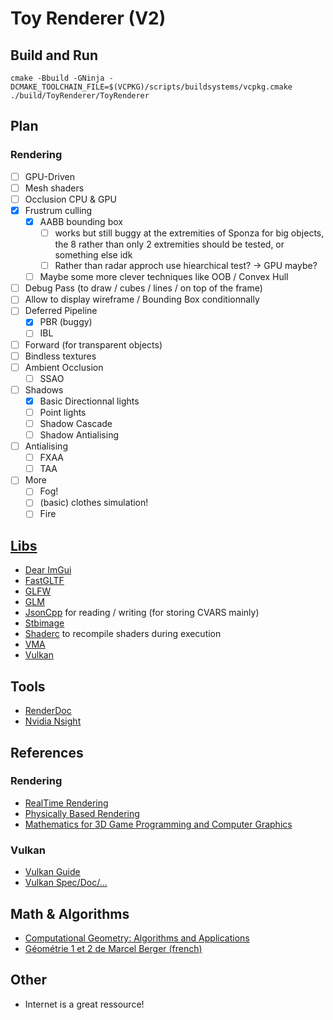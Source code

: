 # Toy Renderer (V2)

## Build and Run

```
cmake -Bbuild -GNinja -DCMAKE_TOOLCHAIN_FILE=$(VCPKG)/scripts/buildsystems/vcpkg.cmake
./build/ToyRenderer/ToyRenderer
```

## Plan 

### Rendering
- [ ] GPU-Driven
- [ ] Mesh shaders
- [ ] Occlusion CPU & GPU
- [X] Frustrum culling
    - [X] AABB bounding box 
        - [ ] works but still buggy at the extremities of Sponza for big objects, the 8 rather than only 2 extremities should be tested, or something else idk
        - [ ] Rather than radar approch use hiearchical test? -> GPU maybe?
    - [ ] Maybe some more clever techniques like OOB / Convex Hull
- [ ] Debug Pass (to draw / cubes / lines / on top of the frame)
- [ ] Allow to display wireframe / Bounding Box conditionnally
- [ ] Deferred Pipeline 
    - [X] PBR (buggy)
    - [ ] IBL
- [ ]  Forward  (for transparent objects)
- [ ] Bindless textures
- [ ] Ambient Occlusion
    - [ ] SSAO
- [ ] Shadows
    - [X] Basic Directionnal lights
    - [ ] Point lights
    - [ ] Shadow Cascade
    - [ ] Shadow Antialising
- [ ] Antialising
    - [ ] FXAA
    - [ ] TAA 
- [ ] More
    - [ ] Fog!
    - [ ] (basic) clothes simulation!
    - [ ] Fire

## [Libs](./vcpkg.json)
- [Dear ImGui](https://github.com/ocornut/imgui)
- [FastGLTF](https://github.com/spnda/fastgltf)
- [GLFW](https://github.com/glfw/glfw)
- [GLM](https://github.com/g-truc/glm)
- [JsonCpp]() for reading / writing (for storing CVARS mainly)
- [Stbimage](https://github.com/nothings/stb)
- [Shaderc](https://github.com/google/shaderc) to recompile shaders during execution
- [VMA](https://github.com/GPUOpen-LibrariesAndSDKs/VulkanMemoryAllocator)
- [Vulkan](www.vulkan.org)

## Tools 
- [RenderDoc](https://renderdoc.org/)
- [Nvidia Nsight](https://developer.nvidia.com/nsight-graphics)

## References
### Rendering
- [RealTime Rendering](https://www.realtimerendering.com/)
- [Physically Based Rendering](https://pbrt.org/)
- [Mathematics for 3D Game Programming and Computer Graphics](http://mathfor3dgameprogramming.com/)

### Vulkan
- [Vulkan Guide](https://vkguide.dev/)
- [Vulkan Spec/Doc/...](www.vulkan.org)

## Math & Algorithms
- [Computational Geometry: Algorithms and Applications](https://link.springer.com/book/10.1007/978-3-540-77974-2)
- [Géométrie 1 et 2 de Marcel Berger (french)](https://www.amazon.fr/G%C3%A9om%C3%A9trie-1-Marcel-Berger/dp/2842251458)

## Other 
- Internet is a great ressource!
